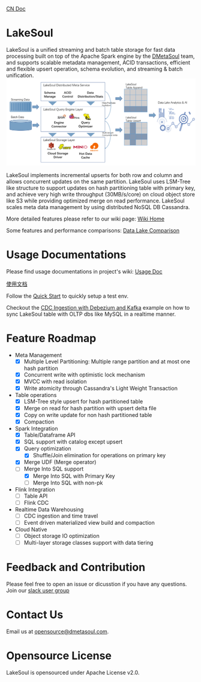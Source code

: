 [CN Doc](README-CN.md)

# LakeSoul
LakeSoul is a unified streaming and batch table storage for fast data processing built on top of the Apache Spark engine by the [DMetaSoul](https://www.dmetasoul.com) team, and supports scalable metadata management, ACID transactions, efficient and flexible upsert operation, schema evolution, and streaming & batch unification.
![LakeSoul Arch](doc/LakeSoul.png)

LakeSoul implements incremental upserts for both row and column and allows concurrent updates on the same partition. LakeSoul uses LSM-Tree like structure to support updates on hash partitioning table with primary key, and achieve very high write throughput (30MB/s/core) on cloud object store like S3 while providing optimized merge on read performance. LakeSoul scales meta data management by using distributed NoSQL DB Cassandra.

More detailed features please refer to our wiki page: [Wiki Home](../../wiki/Home)

Some features and performance comparisons: [Data Lake Comparison](../../wiki/01.-Data-Lake-Comparison)

# Usage Documentations
Please find usage documentations in project's wiki:
[Usage Doc](../../wiki/03.-Usage-Doc)

[使用文档](../../wiki/%E4%BD%BF%E7%94%A8%E6%96%87%E6%A1%A3)

Follow the [Quick Start](../../wiki/02.-QuickStart) to quickly setup a test env.

Checkout the [CDC Ingestion with Debezium and Kafka](examples/cdc_ingestion_debezium) example on how to sync LakeSoul table with OLTP dbs like MySQL in a realtime manner.

# Feature Roadmap
* Meta Management
  - [x] Multiple Level Partitioning: Multiple range partition and at most one hash partition
  - [x] Concurrent write with optimistic lock mechanism
  - [x] MVCC with read isolation
  - [x] Write atomicity through Cassandra's Light Weight Transaction
* Table operations 
  - [x] LSM-Tree style upsert for hash partitioned table
  - [x] Merge on read for hash partition with upsert delta file
  - [x] Copy on write update for non hash partitioned table
  - [x] Compaction
* Spark Integration
  - [x] Table/Dataframe API
  - [x] SQL support with catalog except upsert
  - [x] Query optimization
    - [x] Shuffle/Join elimination for operations on primary key
  - [x] Merge UDF (Merge operator)
  - [ ] Merge Into SQL support
    - [x] Merge Into SQL with Primary Key
    - [ ] Merge Into SQL with non-pk
* Flink Integration
  - [ ] Table API
  - [ ] Flink CDC
* Realtime Data Warehousing
  - [ ] CDC ingestion and time travel
  - [ ] Event driven materialized view build and compaction
* Cloud Native
  - [ ] Object storage IO optimization
  - [ ] Multi-layer storage classes support with data tiering

# Feedback and Contribution
Please feel free to open an issue or dicusstion if you have any questions.
Join our [slack user group](https://join.slack.com/t/dmetasoul-user/shared_invite/zt-1681xagg3-4YouyW0Y4wfhPnvji~OwFg)

# Contact Us
Email us at [opensource@dmetasoul.com](mailto:opensource@dmetasoul.com).

# Opensource License
LakeSoul is opensourced under Apache License v2.0.